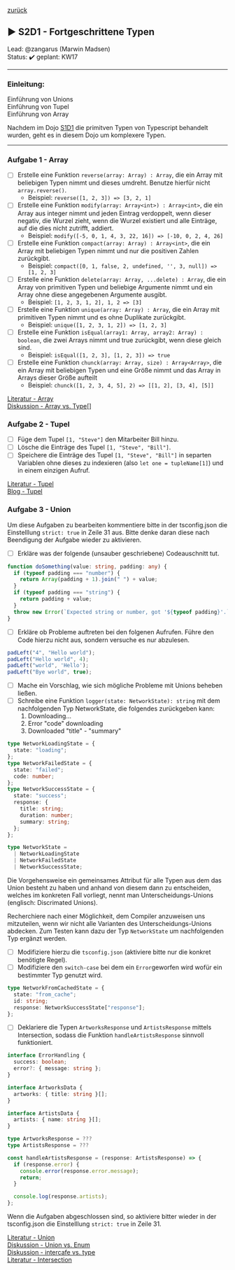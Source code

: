 [zurück](../README.md)

## :arrow_forward: S2D1 - Fortgeschrittene Typen
Lead: @zangarus (Marwin Madsen)  
Status: :heavy_check_mark:
geplant: KW17  

---
### Einleitung:

Einführung von Unions  
Einführung von Tupel  
Einführung von Array  

Nachdem im Dojo [S1D1](../section1/S1D1/README.md) die primitven Typen von Typescript behandelt wurden, geht es in diesem Dojo um komplexere Typen.

---
### Aufgabe 1 - Array

- [ ] Erstelle eine Funktion `reverse(array: Array) : Array`, die ein Array mit beliebigen Typen nimmt und dieses umdreht. Benutze hierfür nicht `array.reverse()`.  
  - Beispiel: `reverse([1, 2, 3]) => [3, 2, 1]`
- [ ] Erstelle eine Funktion `modify(array: Array<int>) : Array<int>`, die ein Array aus integer nimmt und jeden Eintrag verdoppelt, wenn dieser negativ, die Wurzel zieht, wenn die Wurzel existiert und alle Einträge, auf die dies nicht zutrifft, addiert.  
  - Beispiel: `modify([-5, 0, 1, 4, 3, 22, 16]) => [-10, 0, 2, 4, 26]`
- [ ] Erstelle eine Funktion `compact(array: Array) : Array<int>`, die ein Array mit beliebigen Typen nimmt und nur die positiven Zahlen zurückgibt.  
  - Beispiel: `compact([0, 1, false, 2, undefined, '', 3, null]) => [1, 2, 3]`
- [ ] Erstelle eine Funktion `delete(array: Array, ...delete) : Array`, die ein Array von primitiven Typen und beliebige Argumente nimmt und ein Array ohne diese angegebenen Argumente ausgibt.  
  - Beispiel: `[1, 2, 3, 1, 2], 1, 2 => [3]`
- [ ] Erstelle eine Funktion `unique(array: Array) : Array`, die ein Array mit primitiven Typen nimmt und es ohne Duplikate zurückgibt.  
  - Beispiel: `unique([1, 2, 3, 1, 2]) => [1, 2, 3]`
- [ ] Erstelle eine Funktion `isEqual(array1: Array, array2: Array) : boolean`, die zwei Arrays nimmt und true zurückgibt, wenn diese gleich sind.  
  - Beispiel: `isEqual([1, 2, 3], [1, 2, 3]) => true`
- [ ] Erstelle eine Funktion `chunck(array: Array, size) : Array<Array>`, die ein Array mit beliebigen Typen und eine Größe nimmt und das Array in Arrays dieser Größe aufteilt
  - Beispiel: `chunck([1, 2, 3, 4, 5], 2) => [[1, 2], [3, 4], [5]]`

[Literatur - Array](https://www.tutorialspoint.com/typescript/typescript_arrays.htm)  
[Diskussion - Array<Type> vs. Type[]](https://stackoverflow.com/questions/36842158/arraytype-vs-type-in-typescript)

### Aufgabe 2 - Tupel

- [ ] Füge dem Tupel `[1, "Steve"]` den Mitarbeiter Bill hinzu.
- [ ] Lösche die Einträge des Tupel `[1, "Steve", "Bill"]`.
- [ ] Speichere die Einträge des Tupel `[1, "Steve", "Bill"]` in separten Variablen ohne dieses zu indexieren (also `let one = tupleName[1]`) und in einem einzigen Aufruf.

[Literatur - Tupel](https://www.typescriptlang.org/docs/handbook/2/objects.html#tuple-types)  
[Blog - Tupel](https://auth0.com/blog/typescript-3-exploring-tuples-the-unknown-type/)

### Aufgabe 3 - Union

Um diese Aufgaben zu bearbeiten kommentiere bitte in der tsconfig.json die Einstelllung `strict: true` in Zeile 31 aus. Bitte denke daran diese nach Beendigung der Aufgabe wieder zu aktivieren.

- [ ] Erkläre was der folgende (unsauber geschriebene) Codeauschnitt tut.

```typescript
function doSomething(value: string, padding: any) {
  if (typeof padding === "number") {
    return Array(padding + 1).join(" ") + value;
  }
  if (typeof padding === "string") {
    return padding + value;
  }
  throw new Error(`Expected string or number, got '${typeof padding}'.`);
}
```

- [ ] Erkläre ob Probleme auftreten bei den folgenen Aufrufen. Führe den Code hierzu nicht aus, sondern versuche es nur abzulesen.

```typescript
padLeft("4", "Hello world");
padLeft("Hello world", 4);
padLeft("world", 'Hello');
padLeft("Bye world", true);
```

- [ ] Mache ein Vorschlag, wie sich mögliche Probleme mit Unions beheben ließen.
- [ ] Schreibe eine Funktion `logger(state: NetworkState): string` mit dem nachfolgenden Typ NetworkState, die folgendes zurückgeben kann:
  1. Downloading...
  2. Error "code" downloading
  3. Downloaded "title" - "summary"

```typescript
type NetworkLoadingState = {
  state: "loading";
};
type NetworkFailedState = {
  state: "failed";
  code: number;
};
type NetworkSuccessState = {
  state: "success";
  response: {
    title: string;
    duration: number;
    summary: string;
  };
};

type NetworkState =
  | NetworkLoadingState
  | NetworkFailedState
  | NetworkSuccessState;
```

Die Vorgehensweise ein gemeinsames Attribut für alle Typen aus dem das Union besteht zu haben und anhand von diesem dann zu entscheiden, welches im konkreten Fall vorliegt, nennt man Unterscheidungs-Unions (englisch: Discrimated Unions).

Recherchiere nach einer Möglichkeit, dem Compiler anzuweisen uns mitzuteilen, wenn wir nicht alle Varianten des Unterscheidungs-Unions abdecken. Zum Testen kann dazu der Typ `NetworkState` um nachfolgenden Typ ergänzt werden.
- [ ] Modifiziere hierzu die `tsconfig.json` (aktiviere bitte nur die konkret benötigte Regel). 
- [ ] Modifiziere den `switch-case` bei dem ein `Error`geworfen wird wofür ein bestimmter Typ genutzt wird.

```typescript
type NetworkFromCachedState = {
  state: "from_cache";
  id: string;
  response: NetworkSuccessState["response"];
};
```

- [ ] Deklariere die Typen `ArtworksResponse` und `ArtistsResponse` mittels Intersection, sodass die Funktion `handleArtistsResponse` sinnvoll funktioniert.

```typescript
interface ErrorHandling {
  success: boolean;
  error?: { message: string };
}

interface ArtworksData {
  artworks: { title: string }[];
}

interface ArtistsData {
  artists: { name: string }[];
}

type ArtworksResponse = ???
type ArtistsResponse = ???

const handleArtistsResponse = (response: ArtistsResponse) => {
  if (response.error) {
    console.error(response.error.message);
    return;
  }

  console.log(response.artists);
};
```

Wenn die Aufgaben abgeschlossen sind, so aktiviere bitter wieder in der tsconfig.json die Einstelllung `strict: true` in Zeile 31.

[Literatur - Union](https://www.tutorialspoint.com/typescript/typescript_union.htm)  
[Diskussion - Union vs. Enum](https://stackoverflow.com/questions/40275832/typescript-has-unions-so-are-enums-redundant)  
[Diskussion - intercafe vs. type](https://stackoverflow.com/questions/37233735/typescript-interfaces-vs-types)  
[Literatur - Intersection](https://www.typescriptlang.org/docs/handbook/2/objects.html#intersection-types)